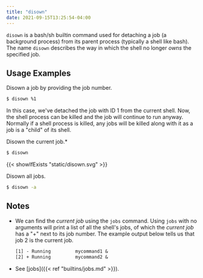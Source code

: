 ```yaml
---
title: "disown"
date: 2021-09-15T13:25:54-04:00
---
```


`disown` is a bash/sh builtin command used for detaching a job (a background
process) from its parent process (typically a shell like bash). The name
`disown` describes the way in which the shell no longer _owns_ the specified
job.

## Usage Examples

Disown a job by providing the job number.

```bash
$ disown %1
```

In this case, we've detached the job with ID 1 from the current shell. Now, the
shell process can be killed and the job will continue to run anyway. Normally if
a shell process is killed, any jobs will be killed along with it as a job is a
"child" of its shell.

Disown the current job.\*

```bash
$ disown
```

{{< showIfExists "static/disown.svg" >}}

Disown all jobs.

```bash
$ disown -a
```

## Notes

- We can find the _current job_ using the `jobs` command. Using `jobs` with no
  arguments will print a list of all the shell's jobs, of which the _current
  job_ has a "+" next to its job number. The example output below tells us that
  job 2 is the current job.

  ```txt
  [1] - Running         mycommand1 &
  [2] + Running         mycommand2 &
  ```

- See [jobs]({{< ref "builtins/jobs.md" >}}).
